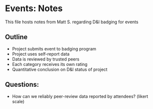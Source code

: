 # Events: Notes

This file hosts notes from Matt S. regarding D&I badging for events

## Outline

- Project submits event to badging program
- Project uses self-report data
- Data is reviewed by trusted peers
- Each category receives its own rating
- Quantitative conclusion on D&I status of project

## Questions:

- How can we reliably peer-review data reported by attendees? (likert scale)
